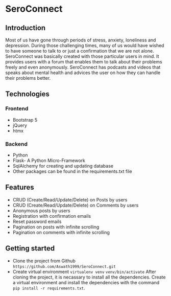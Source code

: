 # SeroConnect
## Introduction
Most of us have gone through periods of stress, anxiety, loneliness and depression. During those challenging times, many of us 
would have wished to have someone to talk to or just a confirmation that we are not alone. SeroConnect was basically created with those particular users in mind.
It provides users with a forum that enables them to talk about their problems freely and even anonymously. SeroConnect has podcasts and videos that speaks about 
mental health and advices the user on how they can handle their problems better. 
## Technologies
### Frontend
- Bootstrap 5
- jQuery
- htmx
### Backend
- Python
- Flask- A Python Micro-Framework
- SqlAlchemy for creating and updating database
- Other packages can be found in the requirements.txt file

## Features
- CRUD (Create/Read/Update/Delete) on Posts by users
- CRUD (Create/Read/Update/Delete) on Comments by users
- Anonymous posts by users
- Registration with confirmation emails
- Reset password emails
- Pagination on posts with infinite scrolling
- Pagination on comments with infinite scrolling

## Getting started
- Clone the project from Github  
`https://github.com/Aswath1999/SeroConnect.git`
- Create virtual environment
`virtualenv venv`
`venv/bin/activate`
After cloning the project, it is necassary to install all the dependencies. Create a virtual environment and install the dependencies with the 
command `pip install -r requirements.txt`. 
